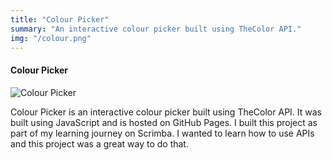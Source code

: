 ```yaml
---
title: "Colour Picker"
summary: "An interactive colour picker built using TheColor API."
img: "/colour.png"
---
```


#### Colour Picker

![Colour Picker](/colour.png)

Colour Picker is an interactive colour picker built using TheColor API. It was built using JavaScript and is hosted on GitHub Pages. I built this project as part of my learning journey on Scrimba. I wanted to learn how to use APIs and this project was a great way to do that.